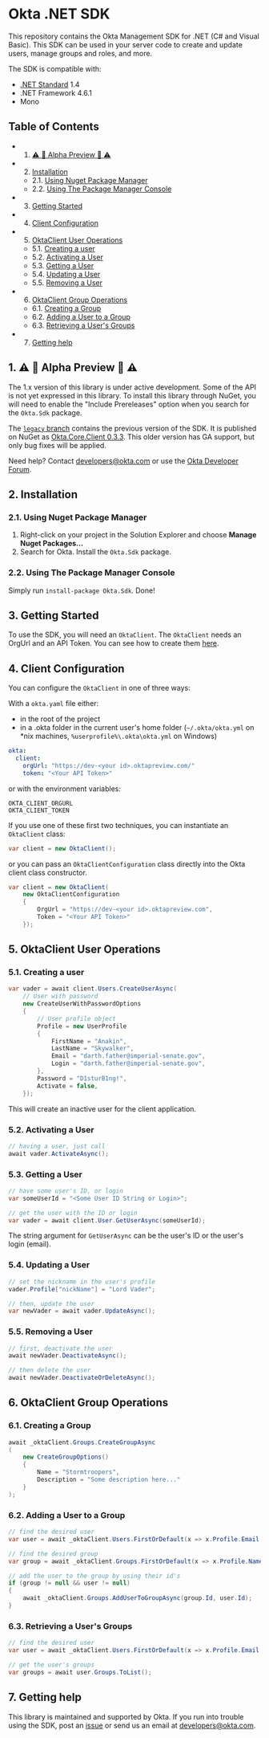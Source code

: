 # Okta .NET SDK

This repository contains the Okta Management SDK for .NET (C# and Visual Basic). This SDK can be used in your server code to create and update users, manage groups and roles, and more.

The SDK is compatible with:
* [.NET Standard](https://docs.microsoft.com/en-us/dotnet/standard/library) 1.4
* .NET Framework 4.6.1
* Mono

## Table of Contents

<!-- vscode-markdown-toc -->
* 1. [:warning: :construction: Alpha Preview :construction: :warning:](#warning::construction:AlphaPreview:construction::warning:)
* 2. [Installation](#Installation)
	* 2.1. [Using Nuget Package Manager](#UsingNugetPackageManager)
	* 2.2. [Using The Package Manager Console](#UsingThePackageManagerConsole)
* 3. [Getting Started](#GettingStarted)
* 4. [Client Configuration](#ClientConfiguration)
* 5. [OktaClient User Operations](#OktaClientUserOperations)
	* 5.1. [Creating a user](#Creatingauser)
	* 5.2. [Activating a User](#ActivatingaUser)
	* 5.3. [Getting a User](#GettingaUser)
	* 5.4. [Updating a User](#UpdatingaUser)
	* 5.5. [Removing a User](#RemovingaUser)
* 6. [OktaClient Group Operations](#OktaClientGroupOperations)
	* 6.1. [Creating a Group](#CreatingaGroup)
	* 6.2. [Adding a User to a Group](#AddingaUsertoaGroup)
	* 6.3. [Retrieving a User's Groups](#RetrievingaUsersGroups)
* 7. [Getting help](#Gettinghelp)


##  1. <a name='warning::construction:AlphaPreview:construction::warning:'></a>:warning: :construction: Alpha Preview :construction: :warning:

The 1.x version of this library is under active development.  Some of the API is not yet expressed in this library.  To install this library through NuGet, you will need to enable the "Include Prereleases" option when you search for the `Okta.Sdk` package.

The [`legacy` branch](https://github.com/okta/okta-sdk-dotnet/tree/legacy) contains the previous version of the SDK. It is published on NuGet as [Okta.Core.Client 0.3.3](https://www.nuget.org/packages/Okta.Core.Client/0.3.3). This older version has GA support, but only bug fixes will be applied.

Need help? Contact [developers@okta.com](mailto:developers@okta.com) or use the [Okta Developer Forum].

##  2. <a name='Installation'></a>Installation
###  2.1. <a name='UsingNugetPackageManager'></a>Using Nuget Package Manager
 1. Right-click on your project in the Solution Explorer and choose **Manage Nuget Packages...**
 2. Search for Okta. Install the `Okta.Sdk` package.

###  2.2. <a name='UsingThePackageManagerConsole'></a>Using The Package Manager Console
Simply run `install-package Okta.Sdk`. Done!

##  3. <a name='GettingStarted'></a>Getting Started
To use the SDK, you will need an `OktaClient`. The `OktaClient` needs an OrgUrl and an API Token. You can see how to create them [here](https://developer.okta.com/docs/api/getting_started/getting_a_token.html).

##  4. <a name='ClientConfiguration'></a>Client Configuration

You can configure the `OktaClient` in one of three ways:

With a `okta.yaml` file either:

* in the root of the project
* in a .okta folder in the current user's home folder (`~/.okta/okta.yml` on \*nix machines, `%userprofile%\.okta\okta.yml` on Windows)

``` yaml
okta:
  client:
    orgUrl: "https://dev-<your id>.oktapreview.com/"
    token: "<Your API Token>"
```

or with the environment variables:

```
OKTA_CLIENT_ORGURL
OKTA_CLIENT_TOKEN
```

If you use one of these first two techniques, you can instantiate an `OktaClient` class:

``` csharp
var client = new OktaClient();
```

or you can pass an `OktaClientConfiguration` class directly into the Okta client class constructor.

``` csharp
var client = new OktaClient(
    new OktaClientConfiguration
    {
        OrgUrl = "https://dev-<your id>.oktapreview.com",
        Token = "<Your API Token>"
    });
```

##  5. <a name='OktaClientUserOperations'></a>OktaClient User Operations

###  5.1. <a name='Creatingauser'></a>Creating a user

``` csharp
var vader = await client.Users.CreateUserAsync(
    // User with password
    new CreateUserWithPasswordOptions
    {
        // User profile object
        Profile = new UserProfile
        {
            FirstName = "Anakin",
            LastName = "Skywalker",
            Email = "darth.father@imperial-senate.gov",
            Login = "darth.father@imperial-senate.gov",
        },
        Password = "D1sturB1ng!",
        Activate = false,
    });
```

This will create an inactive user for the client application.

###  5.2. <a name='ActivatingaUser'></a>Activating a User

``` csharp
// having a user, just call
await vader.ActivateAsync();
```

###  5.3. <a name='GettingaUser'></a>Getting a User
``` csharp
// have some user's ID, or login
var someUserId = "<Some User ID String or Login>";

// get the user with the ID or login
var vader = await client.User.GetUserAsync(someUserId);
```

The string argument for `GetUserAsync` can be the user's ID or the user's login (email).

###  5.4. <a name='UpdatingaUser'></a>Updating a User
``` csharp
// set the nickname in the user's profile
vader.Profile["nickName"] = "Lord Vader";

// then, update the user
var newVader = await vader.UpdateAsync();
```

###  5.5. <a name='RemovingaUser'></a>Removing a User
``` csharp
// first, deactivate the user
await newVader.DeactivateAsync();

// then delete the user
await newVader.DeactivateOrDeleteAsync();
```

##  6. <a name='OktaClientGroupOperations'></a>OktaClient Group Operations

###  6.1. <a name='CreatingaGroup'></a>Creating a Group
``` csharp
await _oktaClient.Groups.CreateGroupAsync
(
    new CreateGroupOptions()
    {
        Name = "Stormtroopers",
        Description = "Some description here..."
    }
);
```

###  6.2. <a name='AddingaUsertoaGroup'></a>Adding a User to a Group
``` csharp
// find the desired user
var user = await _oktaClient.Users.FirstOrDefault(x => x.Profile.Email == "darth.father@imperial-senate.gov");

// find the desired group
var group = await _oktaClient.Groups.FirstOrDefault(x => x.Profile.Name == "Stormtroopers");

// add the user to the group by using their id's
if (group != null && user != null)
{
    await _oktaClient.Groups.AddUserToGroupAsync(group.Id, user.Id);
}
```

###  6.3. <a name='RetrievingaUsersGroups'></a>Retrieving a User's Groups
``` csharp
// find the desired user
var user = await _oktaClient.Users.FirstOrDefault(x => x.Profile.Email == "laura.rodriguez@okta.com");

// get the user's groups
var groups = await user.Groups.ToList();
```

##  7. <a name='Gettinghelp'></a>Getting help

This library is maintained and supported by Okta. If you run into trouble using the SDK, post an [issue](https://github.com/okta/okta-sdk-dotnet/issues) or send us an email at [developers@okta.com](mailto:developers@okta.com).

[Okta Developer Forum]: https://devforum.okta.com/
